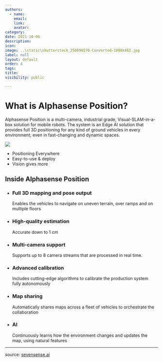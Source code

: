 ```yaml
---
authors:
  - name: 
    email: 
    link:
    avatar: 
category:
date: 2021-10-06
description:
icon:
image: ..\static\shutterstock_250696570-Converted-1000x462.jpg
label: null
layout: default
order: 4
tags:
title:
visibility: public

---
```





# What is Alphasense Position?

Alphasense Position is a multi-camera, industrial grade, Visual-SLAM-in-a-box solution for mobile robots. The system is an Edge AI solution that provides full 3D positioning for any kind of ground vehicles in every environment; even in fast-changing and dynamic spaces.



![](https://uploads-ssl.webflow.com/5e2ed3c886f41759e22ec3e3/6154aa20ecbff56dffe1d7bd_Group%20709-p-800.jpeg)



-   Positioning Everywhere
-   Easy-to-use & deploy
-   Vision gives more




## Inside Alphasense Position
- ### Full 3D mapping and pose output
  
  Enables the vehicles to navigate on uneven terrain, over ramps and on multiple floors
  
- ### High-quality estimation

  Accurate down to 1 cm
  
- ### Multi-camera support

  Supports up to 8 camera streams that are processed in real time.

- ### Advanced calibration

  Includes cutting-edge algorithms to calibrate the production system fully autonomously
  
- ### Map sharing

  Automatically shares maps across a fleet of vehicles to orchestrate the collaboration
  
- ### AI

  Continuously learns how the environment changes and updates the map, using natural features
  
---
  
source: [sevensense.ai](https://www.sevensense.ai/product/alphasense-position)
